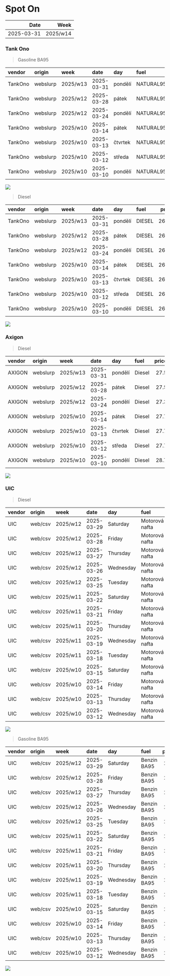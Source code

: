 Spot On
================

|       Date |     Week |
|-----------:|---------:|
| 2025-03-31 | 2025/w14 |

### Tank Ono

> Gasoline BA95

| vendor  | origin   | week     | date       | day     | fuel      | price | PriceVAT |
|:--------|:---------|:---------|:-----------|:--------|:----------|------:|---------:|
| TankOno | webslurp | 2025/w13 | 2025-03-31 | pondělí | NATURAL95 | 27.19 |     32.9 |
| TankOno | webslurp | 2025/w12 | 2025-03-28 | pátek   | NATURAL95 | 26.86 |     32.5 |
| TankOno | webslurp | 2025/w12 | 2025-03-24 | pondělí | NATURAL95 | 26.86 |     32.5 |
| TankOno | webslurp | 2025/w10 | 2025-03-14 | pátek   | NATURAL95 | 26.86 |     32.5 |
| TankOno | webslurp | 2025/w10 | 2025-03-13 | čtvrtek | NATURAL95 | 27.19 |     32.9 |
| TankOno | webslurp | 2025/w10 | 2025-03-12 | středa  | NATURAL95 | 27.19 |     32.9 |
| TankOno | webslurp | 2025/w10 | 2025-03-10 | pondělí | NATURAL95 | 27.19 |     32.9 |

<img src="SpotOn_files/figure-gfm/tono-ba95-1.png" style="display: block; margin: auto auto auto 0;" />

> Diesel

| vendor  | origin   | week     | date       | day     | fuel   | price | PriceVAT |
|:--------|:---------|:---------|:-----------|:--------|:-------|------:|---------:|
| TankOno | webslurp | 2025/w13 | 2025-03-31 | pondělí | DIESEL | 26.36 |     31.9 |
| TankOno | webslurp | 2025/w12 | 2025-03-28 | pátek   | DIESEL | 26.36 |     31.9 |
| TankOno | webslurp | 2025/w12 | 2025-03-24 | pondělí | DIESEL | 26.36 |     31.9 |
| TankOno | webslurp | 2025/w10 | 2025-03-14 | pátek   | DIESEL | 26.36 |     31.9 |
| TankOno | webslurp | 2025/w10 | 2025-03-13 | čtvrtek | DIESEL | 26.86 |     32.5 |
| TankOno | webslurp | 2025/w10 | 2025-03-12 | středa  | DIESEL | 26.86 |     32.5 |
| TankOno | webslurp | 2025/w10 | 2025-03-10 | pondělí | DIESEL | 26.86 |     32.5 |

<img src="SpotOn_files/figure-gfm/tono-diesel-1.png" style="display: block; margin: auto auto auto 0;" />

### Axigon

> Diesel

| vendor | origin   | week     | date       | day     | fuel   | price | PriceVAT |
|:-------|:---------|:---------|:-----------|:--------|:-------|------:|---------:|
| AXIGON | webslurp | 2025/w13 | 2025-03-31 | pondělí | Diesel |  27.5 |     33.3 |
| AXIGON | webslurp | 2025/w12 | 2025-03-28 | pátek   | Diesel |  27.5 |     33.3 |
| AXIGON | webslurp | 2025/w12 | 2025-03-24 | pondělí | Diesel |  27.3 |     33.0 |
| AXIGON | webslurp | 2025/w10 | 2025-03-14 | pátek   | Diesel |  27.7 |     33.5 |
| AXIGON | webslurp | 2025/w10 | 2025-03-13 | čtvrtek | Diesel |  27.7 |     33.5 |
| AXIGON | webslurp | 2025/w10 | 2025-03-12 | středa  | Diesel |  27.7 |     33.5 |
| AXIGON | webslurp | 2025/w10 | 2025-03-10 | pondělí | Diesel |  28.7 |     34.7 |

<img src="SpotOn_files/figure-gfm/axigon-diesel-1.png" style="display: block; margin: auto auto auto 0;" />

### UIC

> Diesel

| vendor | origin  | week     | date       | day       | fuel           | price | priceVAT |
|:-------|:--------|:---------|:-----------|:----------|:---------------|------:|---------:|
| UIC    | web/csv | 2025/w12 | 2025-03-29 | Saturday  | Motorová nafta |  26.1 |     31.6 |
| UIC    | web/csv | 2025/w12 | 2025-03-28 | Friday    | Motorová nafta |  26.2 |     31.7 |
| UIC    | web/csv | 2025/w12 | 2025-03-27 | Thursday  | Motorová nafta |  26.2 |     31.7 |
| UIC    | web/csv | 2025/w12 | 2025-03-26 | Wednesday | Motorová nafta |  26.1 |     31.6 |
| UIC    | web/csv | 2025/w12 | 2025-03-25 | Tuesday   | Motorová nafta |  26.0 |     31.5 |
| UIC    | web/csv | 2025/w11 | 2025-03-22 | Saturday  | Motorová nafta |  25.9 |     31.3 |
| UIC    | web/csv | 2025/w11 | 2025-03-21 | Friday    | Motorová nafta |  25.9 |     31.3 |
| UIC    | web/csv | 2025/w11 | 2025-03-20 | Thursday  | Motorová nafta |  25.8 |     31.2 |
| UIC    | web/csv | 2025/w11 | 2025-03-19 | Wednesday | Motorová nafta |  25.7 |     31.1 |
| UIC    | web/csv | 2025/w11 | 2025-03-18 | Tuesday   | Motorová nafta |  25.7 |     31.1 |
| UIC    | web/csv | 2025/w10 | 2025-03-15 | Saturday  | Motorová nafta |  25.6 |     31.0 |
| UIC    | web/csv | 2025/w10 | 2025-03-14 | Friday    | Motorová nafta |  25.8 |     31.2 |
| UIC    | web/csv | 2025/w10 | 2025-03-13 | Thursday  | Motorová nafta |  25.9 |     31.3 |
| UIC    | web/csv | 2025/w10 | 2025-03-12 | Wednesday | Motorová nafta |  25.9 |     31.3 |

<img src="SpotOn_files/figure-gfm/uic-diesel-1.png" style="display: block; margin: auto auto auto 0;" />

> Gasoline BA95

| vendor | origin  | week     | date       | day       | fuel        | price | priceVAT |
|:-------|:--------|:---------|:-----------|:----------|:------------|------:|---------:|
| UIC    | web/csv | 2025/w12 | 2025-03-29 | Saturday  | Benzin BA95 |  27.6 |     33.4 |
| UIC    | web/csv | 2025/w12 | 2025-03-28 | Friday    | Benzin BA95 |  27.4 |     33.2 |
| UIC    | web/csv | 2025/w12 | 2025-03-27 | Thursday  | Benzin BA95 |  27.5 |     33.3 |
| UIC    | web/csv | 2025/w12 | 2025-03-26 | Wednesday | Benzin BA95 |  27.3 |     33.0 |
| UIC    | web/csv | 2025/w12 | 2025-03-25 | Tuesday   | Benzin BA95 |  27.1 |     32.8 |
| UIC    | web/csv | 2025/w11 | 2025-03-22 | Saturday  | Benzin BA95 |  26.9 |     32.5 |
| UIC    | web/csv | 2025/w11 | 2025-03-21 | Friday    | Benzin BA95 |  26.8 |     32.4 |
| UIC    | web/csv | 2025/w11 | 2025-03-20 | Thursday  | Benzin BA95 |  26.8 |     32.4 |
| UIC    | web/csv | 2025/w11 | 2025-03-19 | Wednesday | Benzin BA95 |  26.7 |     32.3 |
| UIC    | web/csv | 2025/w11 | 2025-03-18 | Tuesday   | Benzin BA95 |  26.6 |     32.2 |
| UIC    | web/csv | 2025/w10 | 2025-03-15 | Saturday  | Benzin BA95 |  26.5 |     32.1 |
| UIC    | web/csv | 2025/w10 | 2025-03-14 | Friday    | Benzin BA95 |  26.5 |     32.1 |
| UIC    | web/csv | 2025/w10 | 2025-03-13 | Thursday  | Benzin BA95 |  26.4 |     31.9 |
| UIC    | web/csv | 2025/w10 | 2025-03-12 | Wednesday | Benzin BA95 |  26.3 |     31.8 |

<img src="SpotOn_files/figure-gfm/uic-ba95-1.png" style="display: block; margin: auto auto auto 0;" />
